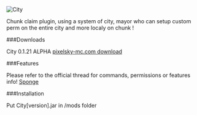 ![City](https://dl.dropboxusercontent.com/u/74904588/cityphostoshop.png)

Chunk claim plugin, using a system of city, mayor who can setup custom perm on the entire city and more localy on chunk !

###Downloads

City 0.1.21 ALPHA [pixelsky-mc.com download](http://play.pixelsky-mc.com/downloads/city/City-0.1.21.jar)


###Features

Please refer to the official thread for commands, permissions or features info!
[Sponge](https://forums.spongepowered.org/t/city-claim/)

###Installation

Put City[version].jar in /mods folder